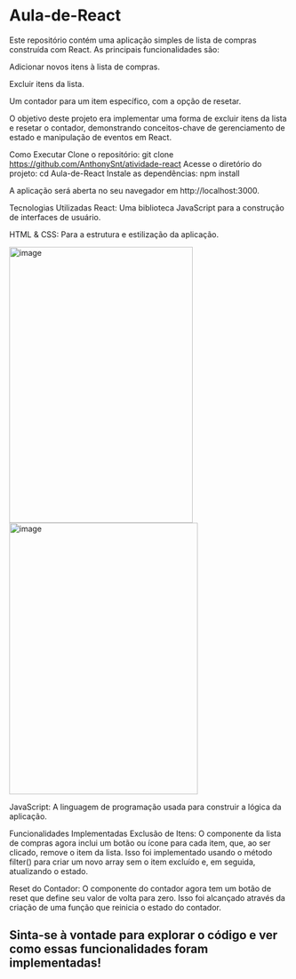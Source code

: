 # Aula-de-React

Este repositório contém uma aplicação simples de lista de compras construída com React. As principais funcionalidades são:

Adicionar novos itens à lista de compras.

Excluir itens da lista.

Um contador para um item específico, com a opção de resetar.

O objetivo deste projeto era implementar uma forma de excluir itens da lista e resetar o contador, demonstrando conceitos-chave de gerenciamento de estado e manipulação de eventos em React.

Como Executar
Clone o repositório:
git clone https://github.com/AnthonySnt/atividade-react
Acesse o diretório do projeto:
cd Aula-de-React
Instale as dependências:
npm install

A aplicação será aberta no seu navegador em http://localhost:3000.

Tecnologias Utilizadas
React: Uma biblioteca JavaScript para a construção de interfaces de usuário.

HTML & CSS: Para a estrutura e estilização da aplicação.
<div>
<img align="center" width="330" height="497" alt="image" src="https://github.com/user-attachments/assets/73c3b937-d095-4b5c-905a-41102b13f1c6" />
<img align="center" width="339" height="489" alt="image" src="https://github.com/user-attachments/assets/7f6a0ed5-a1ba-451b-ae73-e49e47275d5b" />
</div>

JavaScript: A linguagem de programação usada para construir a lógica da aplicação.

Funcionalidades Implementadas
Exclusão de Itens: O componente da lista de compras agora inclui um botão ou ícone para cada item, que, ao ser clicado, remove o item da lista. Isso foi implementado usando o método filter() para criar um novo array sem o item excluído e, em seguida, atualizando o estado.

Reset do Contador: O componente do contador agora tem um botão de reset que define seu valor de volta para zero. Isso foi alcançado através da criação de uma função que reinicia o estado do contador.

## Sinta-se à vontade para explorar o código e ver como essas funcionalidades foram implementadas!

